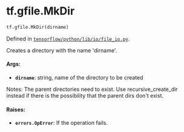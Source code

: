 <div itemscope itemtype="http://developers.google.com/ReferenceObject">
<meta itemprop="name" content="tf.gfile.MkDir" />
<meta itemprop="path" content="Stable" />
</div>

# tf.gfile.MkDir

``` python
tf.gfile.MkDir(dirname)
```



Defined in [`tensorflow/python/lib/io/file_io.py`](/code/stable/tensorflow/python/lib/io/file_io.py).

Creates a directory with the name 'dirname'.

#### Args:

* <b>`dirname`</b>: string, name of the directory to be created

Notes:
  The parent directories need to exist. Use recursive_create_dir instead if
  there is the possibility that the parent dirs don't exist.


#### Raises:

* <b>`errors.OpError`</b>: If the operation fails.